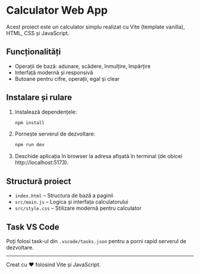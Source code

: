 # Calculator Web App

Acest proiect este un calculator simplu realizat cu Vite (template vanilla), HTML, CSS și JavaScript.

## Funcționalități
- Operații de bază: adunare, scădere, înmulțire, împărțire
- Interfață modernă și responsivă
- Butoane pentru cifre, operații, egal și clear

## Instalare și rulare

1. Instalează dependențele:
   ```bash
   npm install
   ```
2. Pornește serverul de dezvoltare:
   ```bash
   npm run dev
   ```
3. Deschide aplicația în browser la adresa afișată în terminal (de obicei http://localhost:5173).

## Structură proiect
- `index.html` – Structura de bază a paginii
- `src/main.js` – Logica și interfața calculatorului
- `src/style.css` – Stilizare modernă pentru calculator

## Task VS Code
Poți folosi task-ul din `.vscode/tasks.json` pentru a porni rapid serverul de dezvoltare.

---

Creat cu ❤️ folosind Vite și JavaScript.
